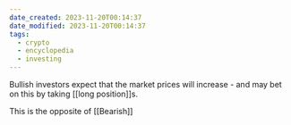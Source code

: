 ```yaml
---
date_created: 2023-11-20T00:14:37
date_modified: 2023-11-20T00:14:37
tags:
  - crypto
  - encyclopedia
  - investing
---
```

Bullish investors expect that the market prices will increase - and may bet on this by taking [[long position]]s.

This is the opposite of [[Bearish]]
